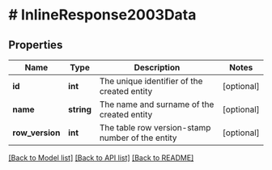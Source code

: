 # # InlineResponse2003Data

## Properties

Name | Type | Description | Notes
------------ | ------------- | ------------- | -------------
**id** | **int** | The unique identifier of the created entity | [optional]
**name** | **string** | The name and surname of the created entity | [optional]
**row_version** | **int** | The table row version-stamp number of the entity | [optional]

[[Back to Model list]](../../README.md#models) [[Back to API list]](../../README.md#endpoints) [[Back to README]](../../README.md)
